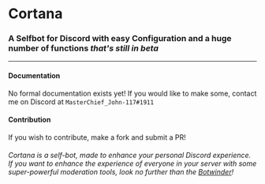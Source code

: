 # Cortana
### A Selfbot for Discord with easy Configuration and a huge number of functions *that's still in beta*
---
#### Documentation
No formal documentation exists yet! If you would like to make some, contact me on Discord at `MasterChief_John-117#1911`


#### Contribution
If you wish to contribute, make a fork and submit a PR!

###### Cortana is a self-bot, made to enhance your personal Discord experience. If you want to enhance the experience of everyone in your server with some super-powerful moderation tools, look no further than the [Botwinder](https://botwinder.info)!
